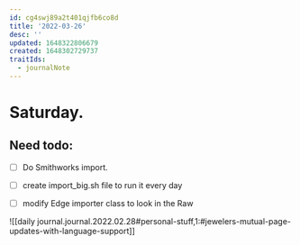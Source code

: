 ```yaml
---
id: cg4swj89a2t401qjfb6co8d
title: '2022-03-26'
desc: ''
updated: 1648322806679
created: 1648302729737
traitIds:
  - journalNote
---
```

# Saturday.

## Need todo:

- [ ] Do Smithworks import.
- [ ] create import_big.sh file to run it every day
- [ ] modify Edge importer class to look in the Raw


![[daily journal.journal.2022.02.28#personal-stuff,1:#jewelers-mutual-page-updates-with-language-support]]


